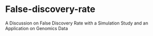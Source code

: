 # False-discovery-rate
A Discussion on False Discovery Rate with a Simulation Study and an Application on Genomics Data 
